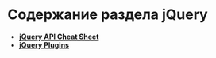 Содержание раздела jQuery
=========================
* **[jQuery API Cheat Sheet](http://jqapi.ru/)**
* **[jQuery Plugins](https://github.com/uran1980/web-dev-blog/blob/master/JavaScript/jQuery/jQueryPlugins.md)**
